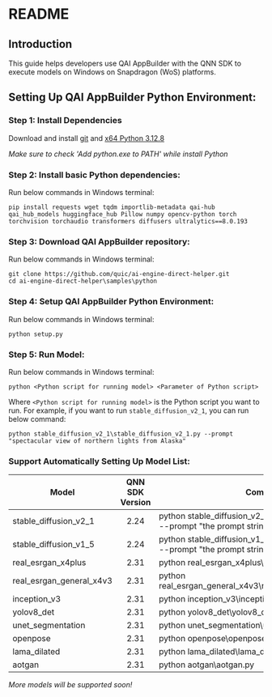 # README

## Introduction 
This guide helps developers use QAI AppBuilder with the QNN SDK to execute models on Windows on Snapdragon (WoS) platforms.

## Setting Up QAI AppBuilder Python Environment:

### Step 1: Install Dependencies
Download and install [git](https://github.com/dennisameling/git/releases/download/v2.47.0.windows.2/Git-2.47.0.2-arm64.exe) and [x64 Python 3.12.8](https://www.python.org/ftp/python/3.12.8/python-3.12.8-amd64.exe)

*Make sure to check 'Add python.exe to PATH' while install Python*

### Step 2: Install basic Python dependencies:
Run below commands in Windows terminal:
```
pip install requests wget tqdm importlib-metadata qai-hub qai_hub_models huggingface_hub Pillow numpy opencv-python torch torchvision torchaudio transformers diffusers ultralytics==8.0.193
```

### Step 3: Download QAI AppBuilder repository:
Run below commands in Windows terminal:
```
git clone https://github.com/quic/ai-engine-direct-helper.git
cd ai-engine-direct-helper\samples\python
```

### Step 4: Setup QAI AppBuilder Python Environment:
Run below commands in Windows terminal:
```
python setup.py
```

### Step 5: Run Model:
Run below commands in Windows terminal:
```
python <Python script for running model> <Parameter of Python script>
```
Where `<Python script for running model>` is the Python script you want to run. For example, if you want to run `stable_diffusion_v2_1`, you can run below command:
```
python stable_diffusion_v2_1\stable_diffusion_v2_1.py --prompt "spectacular view of northern lights from Alaska"
```

### Support Automatically Setting Up Model List:

|  Model   | QNN SDK Version  | Command  |
|  ----  | :----:   |  ----  |
| stable_diffusion_v2_1 | 2.24 | python stable_diffusion_v2_1\stable_diffusion_v2_1.py --prompt "the prompt string ..." |
| stable_diffusion_v1_5 | 2.24 | python stable_diffusion_v1_5\stable_diffusion_v1_5.py --prompt "the prompt string ..." |
| real_esrgan_x4plus  | 2.31 | python real_esrgan_x4plus\real_esrgan_x4plus.py |
| real_esrgan_general_x4v3  | 2.31 | python real_esrgan_general_x4v3\real_esrgan_general_x4v3.py |
| inception_v3  | 2.31 | python inception_v3\inception_v3.py |
| yolov8_det  | 2.31 | python yolov8_det\yolov8_det.py |
| unet_segmentation  | 2.31 | python unet_segmentation\unet_segmentation.py |
| openpose  | 2.31 | python openpose\openpose.py |
| lama_dilated  | 2.31 | python lama_dilated\lama_dilated.py |
| aotgan  | 2.31 | python aotgan\aotgan.py |

*More models will be supported soon!*
